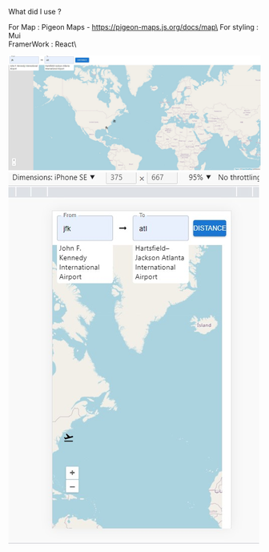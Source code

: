 What did I use ?

For Map     : Pigeon Maps - https://pigeon-maps.js.org/docs/map\
For styling : Mui\
FramerWork  : React\

![IMG](Map_desktop.jpg)
![IMG](map_mobile.jpg)